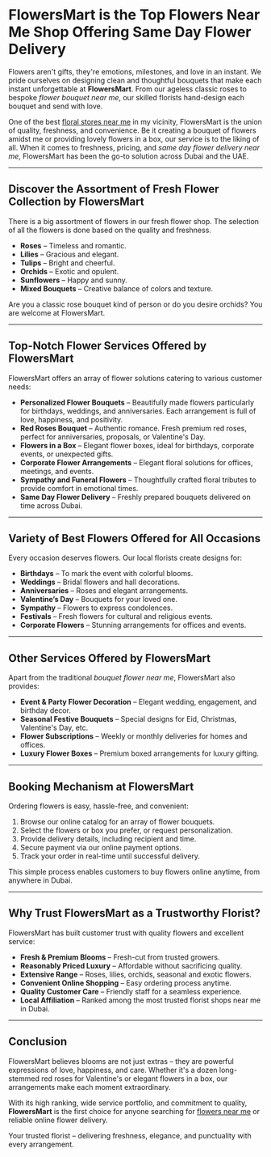 # FlowersMart is the Top Flowers Near Me Shop Offering Same Day Flower Delivery

Flowers aren't gifts, they're emotions, milestones, and love in an instant. We pride ourselves on designing clean and thoughtful bouquets that make each instant unforgettable at **FlowersMart**. From our ageless classic roses to bespoke *flower bouquet near me*, our skilled florists hand-design each bouquet and send with love.  

One of the best [floral stores near me](https://flowersmart.ae/) in my vicinity, FlowersMart is the union of quality, freshness, and convenience. Be it creating a bouquet of flowers amidst me or providing lovely flowers in a box, our service is to the liking of all. When it comes to freshness, pricing, and *same day flower delivery near me*, FlowersMart has been the go-to solution across Dubai and the UAE.  

---

## Discover the Assortment of Fresh Flower Collection by FlowersMart

There is a big assortment of flowers in our fresh flower shop. The selection of all the flowers is done based on the quality and freshness.  

- **Roses** – Timeless and romantic.  
- **Lilies** – Gracious and elegant.  
- **Tulips** – Bright and cheerful.  
- **Orchids** – Exotic and opulent.  
- **Sunflowers** – Happy and sunny.  
- **Mixed Bouquets** – Creative balance of colors and texture.  

Are you a classic rose bouquet kind of person or do you desire orchids? You are welcome at FlowersMart.  

---

## Top-Notch Flower Services Offered by FlowersMart

FlowersMart offers an array of flower solutions catering to various customer needs:  

- **Personalized Flower Bouquets** – Beautifully made flowers particularly for birthdays, weddings, and anniversaries. Each arrangement is full of love, happiness, and positivity.  
- **Red Roses Bouquet** – Authentic romance. Fresh premium red roses, perfect for anniversaries, proposals, or Valentine's Day.  
- **Flowers in a Box** – Elegant flower boxes, ideal for birthdays, corporate events, or unexpected gifts.  
- **Corporate Flower Arrangements** – Elegant floral solutions for offices, meetings, and events.  
- **Sympathy and Funeral Flowers** – Thoughtfully crafted floral tributes to provide comfort in emotional times.  
- **Same Day Flower Delivery** – Freshly prepared bouquets delivered on time across Dubai.  

---

## Variety of Best Flowers Offered for All Occasions

Every occasion deserves flowers. Our local florists create designs for:  

- **Birthdays** – To mark the event with colorful blooms.  
- **Weddings** – Bridal flowers and hall decorations.  
- **Anniversaries** – Roses and elegant arrangements.  
- **Valentine’s Day** – Bouquets for your loved one.  
- **Sympathy** – Flowers to express condolences.  
- **Festivals** – Fresh flowers for cultural and religious events.  
- **Corporate Flowers** – Stunning arrangements for offices and events.  

---

## Other Services Offered by FlowersMart

Apart from the traditional *bouquet flower near me*, FlowersMart also provides:  

- **Event & Party Flower Decoration** – Elegant wedding, engagement, and birthday decor.  
- **Seasonal Festive Bouquets** – Special designs for Eid, Christmas, Valentine's Day, etc.  
- **Flower Subscriptions** – Weekly or monthly deliveries for homes and offices.  
- **Luxury Flower Boxes** – Premium boxed arrangements for luxury gifting.  

---

## Booking Mechanism at FlowersMart

Ordering flowers is easy, hassle-free, and convenient:  

1. Browse our online catalog for an array of flower bouquets.  
2. Select the flowers or box you prefer, or request personalization.  
3. Provide delivery details, including recipient and time.  
4. Secure payment via our online payment options.  
5. Track your order in real-time until successful delivery.  

This simple process enables customers to buy flowers online anytime, from anywhere in Dubai.  

---

## Why Trust FlowersMart as a Trustworthy Florist?

FlowersMart has built customer trust with quality flowers and excellent service:  

- **Fresh & Premium Blooms** – Fresh-cut from trusted growers.  
- **Reasonably Priced Luxury** – Affordable without sacrificing quality.  
- **Extensive Range** – Roses, lilies, orchids, seasonal and exotic flowers.  
- **Convenient Online Shopping** – Easy ordering process anytime.  
- **Quality Customer Care** – Friendly staff for a seamless experience.  
- **Local Affiliation** – Ranked among the most trusted florist shops near me in Dubai.  

---

## Conclusion

FlowersMart believes blooms are not just extras – they are powerful expressions of love, happiness, and care. Whether it's a dozen long-stemmed red roses for Valentine's or elegant flowers in a box, our arrangements make each moment extraordinary.  

With its high ranking, wide service portfolio, and commitment to quality, **FlowersMart** is the first choice for anyone searching for [flowers near me](https://flowersmart.ae/) or reliable online flower delivery.  

Your trusted florist – delivering freshness, elegance, and punctuality with every arrangement.  
